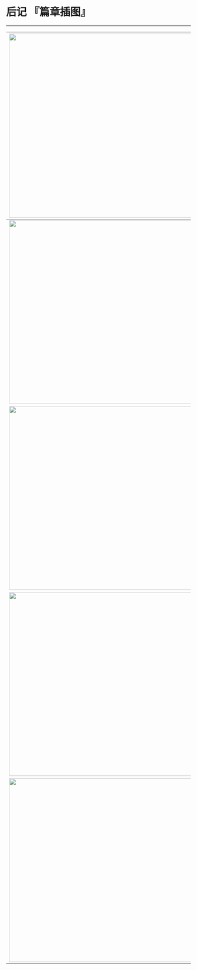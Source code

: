# 后记 『篇章插图』

------

| <img width="500" src="/res/imgs/article/chapter040/81.jpg" /> | <img width="500" src="/res/imgs/article/chapter040/82.jpg" /> |
|:------:|:------:|
| <img width="500" src="/res/imgs/article/chapter040/83.jpg" /> | <img width="500" src="/res/imgs/article/chapter040/84.jpg" /> |
| <img width="500" src="/res/imgs/article/chapter040/85.jpg" /> | <img width="500" src="/res/imgs/article/chapter040/86.jpg" /> |
| <img width="500" src="/res/imgs/article/chapter040/87.jpg" /> | <img width="500" src="/res/imgs/article/chapter040/99.jpg" /> |
| <img width="500" src="/res/imgs/article/chapter040/97.jpg" /> | <img width="500" src="/res/imgs/article/chapter040/98.jpg" /> |


